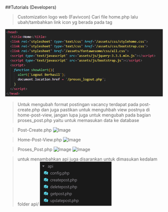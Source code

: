 ##Tutorials (Developers)

> Customization logo web (Favivcon)
Cari file home.php lalu ubah/tambahkan link icon yg berada pada <head> tag

![Image](../../assets/img/home-favicon.png) 

> Untuk mengubah format postingan vacancy terdapat pada post-create.php dan juga pastikan untuk menguhbah view postnya di home-post-view, jangan lupa juga untuk mengubah pada bagian proses_post.php yaitu untuk memasukan data ke database

>Post-Create.php
![Image](../../assets/img/post-create.png)

>Home-Post-View.php
![Image](../../assets/img/post-post-view.png)

>Proses_Post.php
![Image](../../assets/img/post-proses-1.png)
![Image](../../assets/img/post-proses-2.png)


> untuk menambahkan api juga disarankan untuk dimasukan kedalam folder api/
![Image](../../assets/img/api.png)
